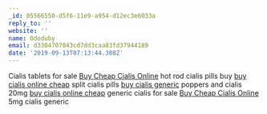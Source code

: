 ```yaml
---
_id: 05566550-d5f6-11e9-a954-d12ec3e6033a
reply_to: ''
website: ''
name: Ododuby
email: d3304707043cd7dd3caa83fd37944189
date: '2019-09-13T07:13:44.308Z'
---
```

Cialis tablets for sale <a href="http://buteykobreathing.com.au/#">Buy Cheap Cialis Online</a> hot rod cialis pills buy <a href="http://abiteofsanity.com/#">buy cialis online cheap</a> split cialis pills <a href="http://madcambodia.org/#">buy cialis generic</a> poppers and cialis 20mg <a href="http://hangar18.org/#">buy cialis online cheap</a> generic cialis for sale <a href="http://conqueringfear.net/#">Buy Cheap Cialis Online</a> 5mg cialis generic
